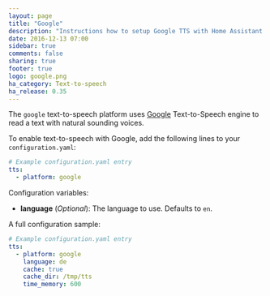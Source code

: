 ```yaml
---
layout: page
title: "Google"
description: "Instructions how to setup Google TTS with Home Assistant."
date: 2016-12-13 07:00
sidebar: true
comments: false
sharing: true
footer: true
logo: google.png
ha_category: Text-to-speech
ha_release: 0.35
---
```


The `google` text-to-speech platform uses [Google](https://www.google.com) Text-to-Speech engine to read a text with natural sounding voices.

To enable text-to-speech with Google, add the following lines to your `configuration.yaml`:

```yaml
# Example configuration.yaml entry
tts:
  - platform: google
```

Configuration variables:

- **language** (*Optional*): The language to use. Defaults to `en`. 

A full configuration sample:

```yaml
# Example configuration.yaml entry
tts:
  - platform: google
    language: de
    cache: true
    cache_dir: /tmp/tts
    time_memory: 600
```
